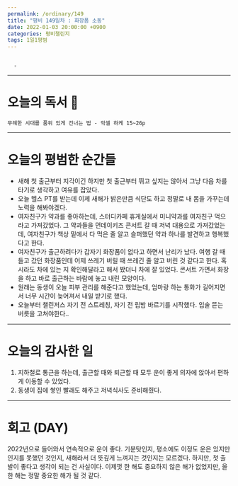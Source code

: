 ```yaml
---
permalink: /ordinary/149
title: "평비 149일차 : 화장품 소동"
date: 2022-01-03 20:00:00 +0900
categories: 평비챌린지
tags: 1일1평범
---
```

```

  - 
```

---
# 오늘의 독서 📕
`무례한 시대를 품위 있게 건너는 법 - 악셀 하케 15~26p`  

---
# 오늘의 평범한 순간들
- 새해 첫 출근부터 지각이긴 하지만 첫 출근부터 뛰고 싶지는 않아서 그냥 다음 차를 타기로 생각하고 여유를 잡았다.
- 오늘 헬스 PT를 받는데 이제 새해가 밝은만큼 식단도 하고 정말로 내 몸을 가꾸는데 노력을 해봐야겠다.
- 여자친구가 약과를 좋아하는데, 스터디카페 휴게실에서 미니약과를 여자친구 먹으라고 가져갔었다. 그 약과들을 먼데이키즈 콘서트 갈 때 저녁 대용으로 가져갔었는데, 여자친구가 책상 밑에서 다 먹은 줄 알고 슬퍼했던 약과 하나를 발견하고 행복했다고 한다.
- 여자친구가 출근하려다가 갑자기 화장품이 없다고 하면서 난리가 났다. 여행 갈 때 들고 갔던 화장품인데 어제 쓰레기 버릴 때 쓰레긴 줄 알고 버린 것 같다고 한다. 혹시라도 차에 있는 지 확인해달라고 해서 봤더니 차에 잘 있었다. 콘서트 가면서 화장을 하고 바로 출근하는 바람에 놓고 내린 모양이다.
- 원래는 동생이 오늘 피부 관리를 해준다고 했었는데, 엄마랑 하는 통화가 길어지면서 너무 시간이 늦어져서 내일 받기로 했다.
- 오늘부터 챌린저스 자기 전 스트레칭, 자기 전 립밤 바르기를 시작했다. 입술 뜯는 버릇을 고쳐야한다..

---
# 오늘의 감사한 일
1. 지하철로 통근을 하는데, 출근할 때와 퇴근할 때 모두 운이 좋게 의자에 앉아서 편하게 이동할 수 있었다.  
2. 동생이 집에 쌓인 빨래도 해주고 저녁식사도 준비해줬다.  

---
# 회고 (DAY)
2022년으로 들어와서 연속적으로 운이 좋다. 기분탓인지, 평소에도 이정도 운은 있지만 인지를 못했던 것인지, 새해라서 더 뜻깊게 느껴지는 것인지는 모르겠다. 하지만, 첫 출발이 좋다고 생각이 되는 건 사실이다. 이제껏 한 해도 중요하지 않은 해가 없었지만, 올 한 해는 정말 중요한 해가 될 것 같다.
